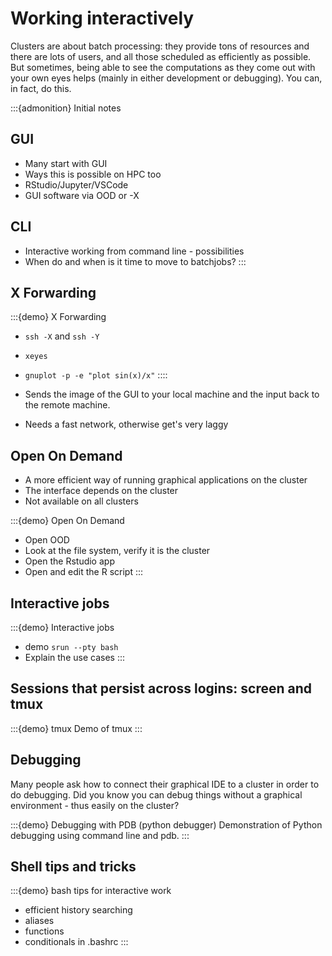 # Working interactively

Clusters are about batch processing: they provide tons of resources
and there are lots of users, and all those scheduled as efficiently as
possible. But sometimes, being able to see the computations as they
come out with your own eyes helps (mainly in either development or
debugging).  You can, in fact, do this.

:::{admonition} Initial notes

## GUI

- Many start with GUI
- Ways this is possible on HPC too
- RStudio/Jupyter/VSCode
- GUI software via OOD or -X

## CLI

- Interactive working from command line - possibilities
- When do and when is it time to move to batchjobs?
:::

## X Forwarding

:::{demo} X Forwarding
- `ssh -X` and `ssh -Y`
- `xeyes`
- `gnuplot -p -e "plot sin(x)/x"`
::::

- Sends the image of the GUI to your local machine and
  the input back to the remote machine.
- Needs a fast network, otherwise get's very laggy


## Open On Demand

- A more efficient way of running graphical applications
  on the cluster
- The interface depends on the cluster
- Not available on all clusters

:::{demo} Open On Demand
- Open OOD
- Look at the file system, verify it is the cluster
- Open the Rstudio app
- Open and edit the R script
:::


## Interactive jobs

:::{demo} Interactive jobs
- demo `srun --pty bash`
- Explain the use cases
:::

## Sessions that persist across logins: screen and tmux

:::{demo} tmux
Demo of tmux
:::

## Debugging

Many people ask how to connect their graphical IDE to a cluster in
order to do debugging.  Did you know you can debug things without a
graphical environment - thus easily on the cluster?

:::{demo} Debugging with PDB (python debugger)
Demonstration of Python debugging using command line and pdb.
:::

## Shell tips and tricks

:::{demo} bash tips for interactive work
- efficient history searching
- aliases
- functions
- conditionals in .bashrc
:::
